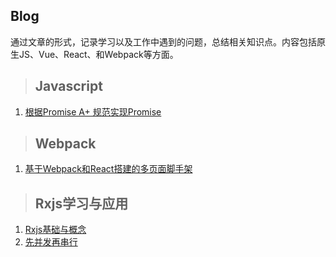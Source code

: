 ## Blog

通过文章的形式，记录学习以及工作中遇到的问题，总结相关知识点。内容包括原生JS、Vue、React、和Webpack等方面。

> ## Javascript
1. [根据Promise A+ 规范实现Promise](https://github.com/KrisGuoQin/Blog/issues/1)

> ## Webpack
1. [基于Webpack和React搭建的多页面脚手架](https://github.com/KrisGuoQin/Blog/issues/2)

> ## Rxjs学习与应用
1. [Rxjs基础与概念](https://github.com/KrisGuoQin/Blog/issues/3)
2. [先并发再串行](https://github.com/KrisGuoQin/Blog/issues/4)